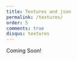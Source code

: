 ```yaml
---
title: Textures and json
permalink: /textures/
order: 5
comments: true
disqus: textures
---
```


Coming Soon!





